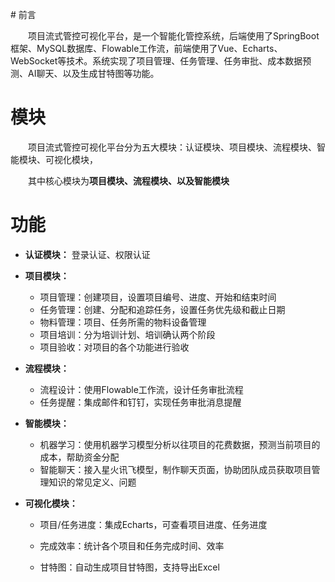 ﻿﻿# 前言

&emsp;&emsp;项目流式管控可视化平台，是一个智能化管控系统，后端使用了SpringBoot框架、MySQL数据库、Flowable工作流，前端使用了Vue、Echarts、WebSocket等技术。系统实现了项目管理、任务管理、任务审批、成本数据预测、AI聊天、以及生成甘特图等功能。

# 模块

&emsp;&emsp;项目流式管控可视化平台分为五大模块：认证模块、项目模块、流程模块、智能模块、可视化模块，

&emsp;&emsp;其中核心模块为**项目模块、流程模块、以及智能模块**

# 功能

- **认证模块：** 登录认证、权限认证
- **项目模块：**
	- 项目管理：创建项目，设置项目编号、进度、开始和结束时间
	- 任务管理：创建、分配和追踪任务，设置任务优先级和截止日期
	- 物料管理：项目、任务所需的物料设备管理
	- 项目培训：分为培训计划、培训确认两个阶段
	- 项目验收：对项目的各个功能进行验收
- **流程模块：**
	- 流程设计：使用Flowable工作流，设计任务审批流程
	- 任务提醒：集成邮件和钉钉，实现任务审批消息提醒

- **智能模块：**
	- 机器学习：使用机器学习模型分析以往项目的花费数据，预测当前项目的成本，帮助资金分配
	- 智能聊天：接入星火讯飞模型，制作聊天页面，协助团队成员获取项目管理知识的常见定义、问题

- **可视化模块：**

	- 项目/任务进度：集成Echarts，可查看项目进度、任务进度

	- 完成效率：统计各个项目和任务完成时间、效率

	- 甘特图：自动生成项目甘特图，支持导出Excel
